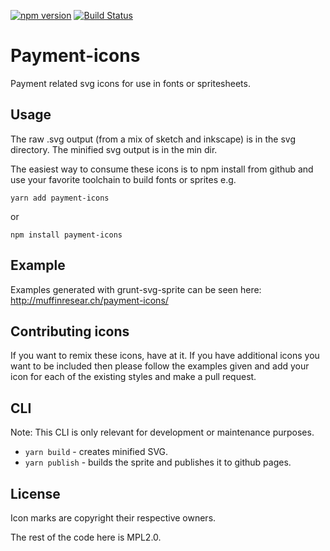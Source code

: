 [![npm version](https://badge.fury.io/js/payment-icons.svg)](http://badge.fury.io/js/payment-icons)
[![Build Status](https://travis-ci.org/muffinresearch/payment-icons.svg?branch=master)](https://travis-ci.org/muffinresearch/payment-icons)

# Payment-icons

Payment related svg icons for use in fonts or spritesheets.

## Usage

The raw .svg output (from a mix of sketch and inkscape) is in the svg directory. The minified svg
output is in the min dir.

The easiest way to consume these icons is to npm install from github and use your favorite toolchain
to build fonts or sprites e.g.

`yarn add payment-icons`

or

`npm install payment-icons`

## Example

Examples generated with grunt-svg-sprite can be seen here: http://muffinresear.ch/payment-icons/

## Contributing icons

If you want to remix these icons, have at it. If you have additional icons you want to be included
then please follow the examples given and add your icon for each of the existing styles
and make a pull request.


## CLI

Note: This CLI is only relevant for development or maintenance purposes.

* `yarn build` - creates minified SVG.
* `yarn publish` - builds the sprite and publishes it to github pages.

##  License

Icon marks are copyright their respective owners.

The rest of the code here is MPL2.0.

